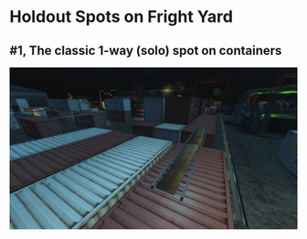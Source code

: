 # Holdout Spots on Fright Yard

## #1, The classic 1-way (solo) spot on containers

![Overview](img/KF-FrightYard/01_solo-spot_containers.jpg "")
